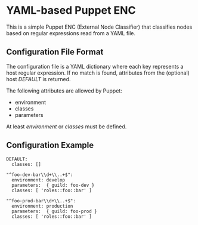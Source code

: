 # YAML-based Puppet ENC

This is a simple Puppet ENC (External Node Classifier) that classifies
nodes based on regular expressions read from a YAML file.

## Configuration File Format

The configuration file is a YAML dictionary where each key represents a host
regular expression. If no match is found, attributes from the (optional) host
_DEFAULT_ is returned.

The following attributes are allowed by Puppet:

- environment
- classes
- parameters

At least _environment_ or _classes_ must be defined.


## Configuration Example

    DEFAULT:
      classes: []
    
    "^foo-dev-bar\\d+\\..+$":
      environment: develop
      parameters:  { guild: foo-dev }
      classes: [ 'roles::foo::bar' ]
    
    "^foo-prod-bar\\d+\\..+$":
      environment: production
      parameters:  { guild: foo-prod }
      classes: [ 'roles::foo::bar' ]
